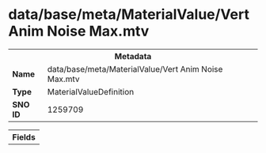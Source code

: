 <h1>data/base/meta/MaterialValue/Vert Anim Noise Max.mtv</h1><table><tr><th colspan="100%">Metadata</th></tr><tr><td><b>Name</b></td><td>data/base/meta/MaterialValue/Vert Anim Noise Max.mtv</td></tr><tr><td><b>Type</b></td><td>MaterialValueDefinition</td></tr><tr><td><b>SNO ID</b></td><td>1259709</td></tr></table>

<table><tr><th colspan="100%">Fields</th></tr></table>

